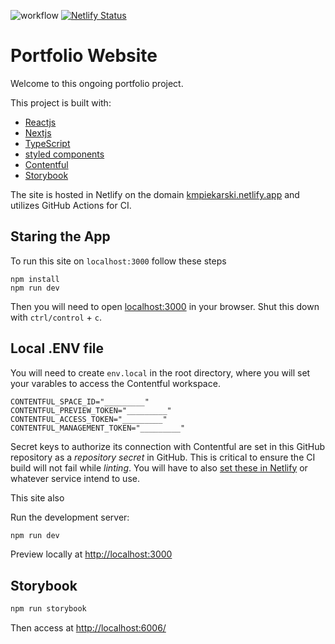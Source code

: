 ![workflow](https://github.com/kmpiekarski/react-kmpiekarski/actions/workflows/ci.yml/badge.svg?event=push)
[![Netlify Status](https://api.netlify.com/api/v1/badges/70335938-a96e-4fcb-b416-c0284871169d/deploy-status)](https://app.netlify.com/sites/kmpiekarski/deploys)

# Portfolio Website

Welcome to this ongoing portfolio project.

This project is built with:

- [Reactjs](https://reactjs.org/)
- [Nextjs](https://nextjs.org/learn/)
- [TypeScript](https://www.typescriptlang.org/)
- [styled components](https://www.styled-components.com/)
- [Contentful](https://contentful.com)
- [Storybook](https://storybook.js.org/)

The site is hosted in Netlify on the domain [kmpiekarski.netlify.app](https://kmpiekarski.netlify.app) and utilizes GitHub Actions for CI.

## Staring the App

To run this site on `localhost:3000` follow these steps

```
npm install
npm run dev
```

Then you will need to open [localhost:3000](http://localhost:3000) in your browser. Shut this down with `ctrl/control` + `c`.

## Local .ENV file

You will need to create `env.local` in the root directory, where you will set your varables to access the Contentful workspace.

```
CONTENTFUL_SPACE_ID="_________"
CONTENTFUL_PREVIEW_TOKEN="_________"
CONTENTFUL_ACCESS_TOKEN="_________"
CONTENTFUL_MANAGEMENT_TOKEN="_________"
```

Secret keys to authorize its connection with Contentful are set in this GitHub repository as a _repository secret_ in GitHub. This is critical to ensure the CI build will not fail while _linting_. You will have to also [set these in Netlify](https://docs.netlify.com/environment-variables/overview/) or whatever service intend to use.

This site also

Run the development server:

```bash
npm run dev
```

Preview locally at [http://localhost:3000](http://localhost:3000)

## Storybook

```bash
npm run storybook
```

Then access at [http://localhost:6006/](http://localhost:6006/)
